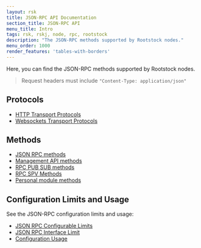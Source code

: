 ```yaml
---
layout: rsk
title: JSON-RPC API Documentation
section_title: JSON-RPC API
menu_title: Intro
tags: rsk, rskj, node, rpc, rootstock
description: "The JSON-RPC methods supported by Rootstock nodes."
menu_order: 1000
render_features: 'tables-with-borders'
---
```


Here, you can find the JSON-RPC methods supported by Rootstock nodes.

> Request headers must include `"Content-Type: application/json"`

## Protocols

- [HTTP Transport Protocols](/rsk/node/architecture/json-rpc/transport-protocols#http-transport-protocol)
- [Websockets Transport Protocols](/rsk/node/architecture/json-rpc/transport-protocols#websockets-transport-protocol)

## Methods

- [JSON RPC methods](/rsk/node/architecture/json-rpc/json-rpc-methods/)
- [Management API methods](/rsk/node/architecture/json-rpc/management-api-methods/)
- [RPC PUB SUB methods](/rsk/node/architecture/json-rpc/management-api-methods#rpc-pub-sub-methods)
- [RPC SPV Methods](/rsk/node/architecture/json-rpc/management-api-methods#rpc-spv-methods)
- [Personal module methods](/rsk/node/architecture/json-rpc/personal-module-methods/)

## Configuration Limits and Usage

See the JSON-RPC configuration limits and usage:
- [JSON RPC Configurable Limits](/rsk/node/architecture/json-rpc/configuration-limits/)
- [JSON RPC Interface Limit](/rsk/node/architecture/json-rpc/configuration-limits#json-rpc-interface-limit)
- [Configuration Usage](/rsk/node/architecture/json-rpc/configuration-limits#configuration-usage)

